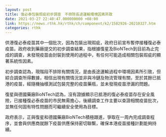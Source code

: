 ```yaml
---
layout: post
title: 復必泰包裝瑕疵初步調查　不排除長途運輸環境因素所致
date: 2021-03-27 22:40:47.000000000 +08:00
link: https://news.rthk.hk/rthk/ch/component/k2/1582926-20210327.htm
categories: rthk
---
```


供港復必泰疫苗其中一個批次，因為包裝出現瑕疵，政府日前宣布暫停接種復必泰疫苗。政府收到藥廠提交的初步調查結果，指根據復星及BioNTech到目前為止完成的調查，未發現疫苗由封裝到使用的過程中，有任何可能造成相關包裝瑕疵的顯著系統性因素。

初步調查認為，現階段不排除有關情況，是由長途運輸過程中環境因素所引致，但綜合調查所得數據，相信出現有關情況並非與冷鏈及物流管理有關，至於其餘已抵港的疫苗，經隨機抽樣測試包裝完整的疫苗藥瓶，並未發現疫苗滲漏的問題。

復星與德國藥廠BioNTech認為，沒有證據顯示已抵港的復必泰疫苗存在安全風險，已接種復必泰疫苗的市民無需擔心，後續調查工作主要以查證相關疫苗批次，並無任何固有特性問題而可繼續安全使用為目標。

政府表示，正與復星和德國藥廠BioNTech積極跟進，爭取在一周內完成調查程序，並會與供應商就餘下疫苗供應保持密切聯繫，確保本港疫苗接種計劃能夠持續。
